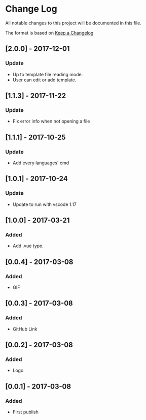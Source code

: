 # Change Log
All notable changes to this project will be documented in this file.

The format is based on [Keep a Changelog](http://keepachangelog.com/)

## [2.0.0] - 2017-12-01
### Update
- Up to template file reading mode.
- User can edit or add template.

## [1.1.3] - 2017-11-22
### Update
- Fix error info when not opening a file 

## [1.1.1] - 2017-10-25
### Update
- Add every languages' cmd

## [1.0.1] - 2017-10-24
### Update
- Update to run with vscode 1.17

## [1.0.0] - 2017-03-21
### Added
- Add .vue type.

## [0.0.4] - 2017-03-08
### Added
- GIF

## [0.0.3] - 2017-03-08
### Added
- GitHub Link

## [0.0.2] - 2017-03-08
### Added
- Logo

## [0.0.1] - 2017-03-08
### Added
- First publish
